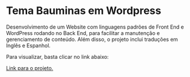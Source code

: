 # Tema Bauminas em Wordpress

Desenvolvimento de um Website com linguagens padrões de Front End e WordPress rodando no Back End, para facilitar a manutenção e gerenciamento de conteúdo. Além disso, o projeto inclui traduções em Inglês e Espanhol.

Para visualizar, basta clicar no link abaixo:

[Link para o projeto.](https://www.bauminas.com.br)
